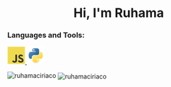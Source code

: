 <h1 align="center">Hi, I'm Ruhama</h1>


<h3 align="left">Languages and Tools:</h3>
<p align="left"> <a href="https://developer.mozilla.org/en-US/docs/Web/JavaScript" target="_blank" rel="noreferrer"> <img src="https://raw.githubusercontent.com/devicons/devicon/master/icons/javascript/javascript-original.svg" alt="javascript" width="40" height="40"/> </a> <a href="https://www.linux.org/" target="_blank" rel="noreferrer"> <img
src="https://raw.githubusercontent.com/devicons/devicon/master/icons/python/python-original.svg" alt="python" width="40" height="40"/> </a> </p>

<p><img align="left" src="https://github-readme-stats.vercel.app/api/top-langs?username=ruhamaciriaco&show_icons=true&locale=en&layout=compact" alt="ruhamaciriaco" /></p>

<p>&nbsp;<img align="center" src="https://github-readme-stats.vercel.app/api?username=ruhamaciriaco&show_icons=true&locale=en" alt="ruhamaciriaco" /></p>
